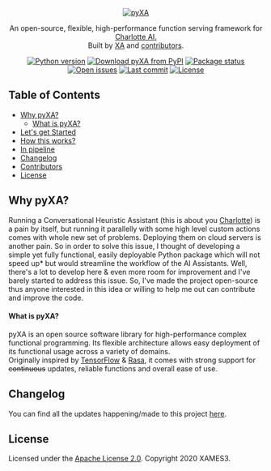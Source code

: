 <p align="center">
  <a href="https://github.com/xames3/pyxa/">
    <img alt="pyXA" title="pyXA" src="https://github.com/xames3/pyxa/blob/assets/files/github_banner.png?raw=true">
  </a>
</p>

<p align="center">
An open-source, flexible, high-performance function serving framework for <a href="https://github.com/xames3/charlotte/">Charlotte AI.</a><br>Built by <a href="https://linkedin.com/in/xames3">XA</a> and <a href="https://github.com/xames3/pyxa/graphs/contributors">
  contributors</a>.
</p>

<p align="center">
    <!-- Python version -->
    <a href="https://www.python.org/downloads/release/python-365/"><img src="https://img.shields.io/pypi/pyversions/pyxa?color=blue&logo=python&logoColor=white" alt="Python version"/></a>
    <!-- pyXA Version -->
    <a href="https://pypi.org/project/pyxa/"><img src="https://img.shields.io/pypi/v/pyxa?logo=pypi&logoColor=white" alt="Download pyXA from PyPI"/></a>
    <!-- Status -->
    <a href="https://pypi.org/project/pyxa/"><img src="https://img.shields.io/pypi/status/pyxa?logo=pypi&logoColor=white" alt="Package status"/></a>
    <!-- Open issues -->
    <a href="https://github.com/xames3/pyxa/issues"><img src="https://img.shields.io/github/issues/xames3/pyxa?logo=github" alt="Open issues"/></a>
    <!-- Last commit -->
    <a href="https://github.com/xames3/pyxa/commits/master"><img src="https://img.shields.io/github/last-commit/xames3/pyxa?logo=github" alt="Last commit"/></a>    
    <!-- License -->
    <a href="https://github.com/xames3/pyxa/blob/master/LICENSE"><img src="https://img.shields.io/pypi/l/pyxa?logo=apache" alt="License"/></a>
</p>

## Table of Contents

- [Why pyXA?](#why-pyxa)
    - [What is pyXA?](#what-is-pyxa)
- [Let's get Started](#lets-get-started)
- [How this works?](#how-this-works)
- [In pipeline](#in-pipeline)
- [Changelog](#changelog)
- [Contributors](#contributors)
- [License](#license)

## Why pyXA?
Running a Conversational Heuristic Assistant (this is about you [Charlotte](https://github.com/xames3/charlotte/)) is a pain by itself, but running it parallelly with some high level custom actions comes with whole new set of problems. Deploying them on cloud servers is another pain. So in order to solve this issue, I thought of developing a simple yet fully functional, easily deployable Python package which will not speed up* but would streamline the workflow of the AI Assistants. Well, there's a lot to develop here & even more room for improvement and I've barely started to address this issue. So, I've made the project open-source thus anyone interested in this idea or willing to help me out can contribute and improve the code.

#### What is pyXA?
pyXA is an open source software library for high-performance complex
functional programming. Its flexible architecture allows easy deployment
of its functional usage across a variety of domains.<br>
Originally inspired by [TensorFlow](https://www.tensorflow.org/) & [Rasa](https://rasa.com/), it comes with strong support
for ~~continuous~~ updates, reliable functions and overall ease of use.

## Changelog
You can find all the updates happening/made to this project [here](https://github.com/xames3/pyxa/blob/master/changelog.md).

## License
Licensed under the [Apache License 2.0](https://github.com/xames3/pyxa/blob/master/LICENSE). Copyright 2020 XAMES3.
